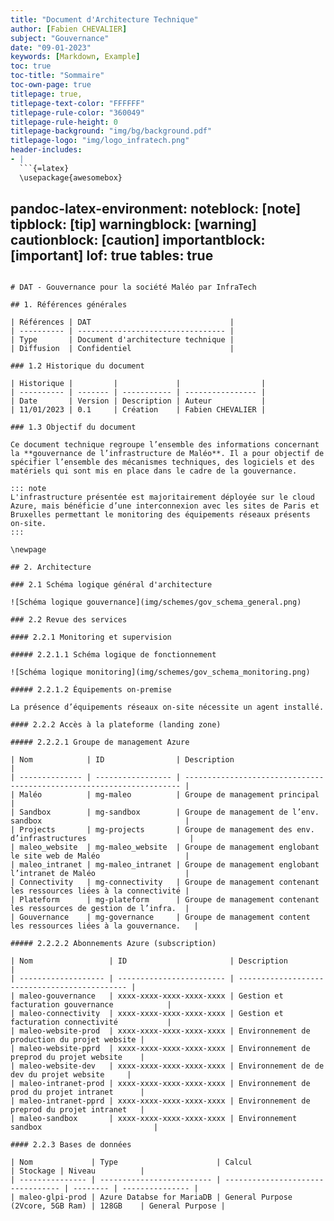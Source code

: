 ```yaml
---
title: "Document d'Architecture Technique"
author: [Fabien CHEVALIER]
subject: "Gouvernance"
date: "09-01-2023"
keywords: [Markdown, Example]
toc: true
toc-title: "Sommaire"
toc-own-page: true
titlepage: true,
titlepage-text-color: "FFFFFF"
titlepage-rule-color: "360049"
titlepage-rule-height: 0
titlepage-background: "img/bg/background.pdf"
titlepage-logo: "img/logo_infratech.png"
header-includes:
- |
  ```{=latex}
  \usepackage{awesomebox}
  ```
pandoc-latex-environment:
  noteblock: [note]
  tipblock: [tip]
  warningblock: [warning]
  cautionblock: [caution]
  importantblock: [important]
lof: true
tables: true
---
```

# DAT - Gouvernance pour la société Maléo par InfraTech

## 1. Références générales

| Références | DAT                               |
| ---------- | --------------------------------- |
| Type       | Document d'architecture technique |
| Diffusion  | Confidentiel                      |

### 1.2 Historique du document

| Historique |         |             |                  |
| ---------- | ------- | ----------- | ---------------- |
| Date       | Version | Description | Auteur           |
| 11/01/2023 | 0.1     | Création    | Fabien CHEVALIER |

### 1.3 Objectif du document

Ce document technique regroupe l’ensemble des informations concernant la **gouvernance de l’infrastructure de Maléo**. Il a pour objectif de spécifier l’ensemble des mécanismes techniques, des logiciels et des matériels qui sont mis en place dans le cadre de la gouvernance.

::: note
L'infrastructure présentée est majoritairement déployée sur le cloud Azure, mais bénéficie d’une interconnexion avec les sites de Paris et Bruxelles permettant le monitoring des équipements réseaux présents on-site.
:::

\newpage

## 2. Architecture

### 2.1 Schéma logique général d'architecture

![Schéma logique gouvernance](img/schemes/gov_schema_general.png)

### 2.2 Revue des services

#### 2.2.1 Monitoring et supervision

##### 2.2.1.1 Schéma logique de fonctionnement

![Schéma logique monitoring](img/schemes/gov_schema_monitoring.png)

##### 2.2.1.2 Équipements on-premise

La présence d’équipements réseaux on-site nécessite un agent installé.

#### 2.2.2 Accès à la plateforme (landing zone)

##### 2.2.2.1 Groupe de management Azure

| Nom            | ID                | Description                                                           |
| -------------- | ----------------- | --------------------------------------------------------------------- |
| Maléo          | mg-maleo          | Groupe de management principal                                        |
| Sandbox        | mg-sandbox        | Groupe de management de l’env. sandbox                                |
| Projects       | mg-projects       | Groupe de management des env. d’infrastructures                       |
| maleo_website  | mg-maleo_website  | Groupe de management englobant le site web de Maléo                   |
| maleo_intranet | mg-maleo_intranet | Groupe de management englobant l’intranet de Maléo                    |
| Connectivity   | mg-connectivity   | Groupe de management contenant les ressources liées à la connectivité |
| Plateform      | mg-plateform      | Groupe de management contenant les ressources de gestion de l’infra.  |
| Gouvernance    | mg-governance     | Groupe de management content les ressources liées à la gouvernance.   |

##### 2.2.2.2 Abonnements Azure (subscription)

| Nom                 | ID                       | Description                                   |
| ------------------- | ------------------------ | --------------------------------------------- |
| maleo-gouvernance   | xxxx-xxxx-xxxx-xxxx-xxxx | Gestion et facturation gouvernance            |
| maleo-connectivity  | xxxx-xxxx-xxxx-xxxx-xxxx | Gestion et facturation connectivité           |
| maleo-website-prod  | xxxx-xxxx-xxxx-xxxx-xxxx | Environnement de production du projet website |
| maleo-website-pprd  | xxxx-xxxx-xxxx-xxxx-xxxx | Environnement de preprod du projet website    |
| maleo-website-dev   | xxxx-xxxx-xxxx-xxxx-xxxx | Environnement de de dev du projet website     |
| maleo-intranet-prod | xxxx-xxxx-xxxx-xxxx-xxxx | Environnement de prod du projet intranet      |
| maleo-intranet-pprd | xxxx-xxxx-xxxx-xxxx-xxxx | Environnement de preprod du projet intranet   |
| maleo-sandbox       | xxxx-xxxx-xxxx-xxxx-xxxx | Environnement sandbox                         |

#### 2.2.3 Bases de données

| Nom             | Type                      | Calcul                            | Stockage | Niveau          |
| --------------- | ------------------------- | --------------------------------- | -------- | --------------- |
| maleo-glpi-prod | Azure Databse for MariaDB | General Purpose (2Vcore, 5GB Ram) | 128GB    | General Purpose |

